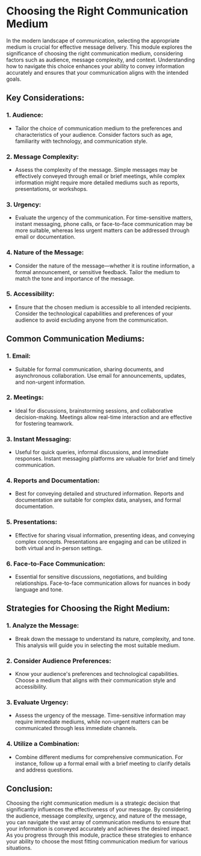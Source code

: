 # Choosing the Right Communication Medium

In the modern landscape of communication, selecting the appropriate medium is crucial for effective message delivery. This module explores the significance of choosing the right communication medium, considering factors such as audience, message complexity, and context. Understanding how to navigate this choice enhances your ability to convey information accurately and ensures that your communication aligns with the intended goals.

## **Key Considerations:**

### **1. Audience:**
   - Tailor the choice of communication medium to the preferences and characteristics of your audience. Consider factors such as age, familiarity with technology, and communication style.

### **2. Message Complexity:**
   - Assess the complexity of the message. Simple messages may be effectively conveyed through email or brief meetings, while complex information might require more detailed mediums such as reports, presentations, or workshops.

### **3. Urgency:**
   - Evaluate the urgency of the communication. For time-sensitive matters, instant messaging, phone calls, or face-to-face communication may be more suitable, whereas less urgent matters can be addressed through email or documentation.

### **4. Nature of the Message:**
   - Consider the nature of the message—whether it is routine information, a formal announcement, or sensitive feedback. Tailor the medium to match the tone and importance of the message.

### **5. Accessibility:**
   - Ensure that the chosen medium is accessible to all intended recipients. Consider the technological capabilities and preferences of your audience to avoid excluding anyone from the communication.

## **Common Communication Mediums:**

### **1. Email:**
   - Suitable for formal communication, sharing documents, and asynchronous collaboration. Use email for announcements, updates, and non-urgent information.

### **2. Meetings:**
   - Ideal for discussions, brainstorming sessions, and collaborative decision-making. Meetings allow real-time interaction and are effective for fostering teamwork.

### **3. Instant Messaging:**
   - Useful for quick queries, informal discussions, and immediate responses. Instant messaging platforms are valuable for brief and timely communication.

### **4. Reports and Documentation:**
   - Best for conveying detailed and structured information. Reports and documentation are suitable for complex data, analyses, and formal documentation.

### **5. Presentations:**
   - Effective for sharing visual information, presenting ideas, and conveying complex concepts. Presentations are engaging and can be utilized in both virtual and in-person settings.

### **6. Face-to-Face Communication:**
   - Essential for sensitive discussions, negotiations, and building relationships. Face-to-face communication allows for nuances in body language and tone.

## **Strategies for Choosing the Right Medium:**

### **1. Analyze the Message:**
   - Break down the message to understand its nature, complexity, and tone. This analysis will guide you in selecting the most suitable medium.

### **2. Consider Audience Preferences:**
   - Know your audience's preferences and technological capabilities. Choose a medium that aligns with their communication style and accessibility.

### **3. Evaluate Urgency:**
   - Assess the urgency of the message. Time-sensitive information may require immediate mediums, while non-urgent matters can be communicated through less immediate channels.

### **4. Utilize a Combination:**
   - Combine different mediums for comprehensive communication. For instance, follow up a formal email with a brief meeting to clarify details and address questions.

## **Conclusion:**

Choosing the right communication medium is a strategic decision that significantly influences the effectiveness of your message. By considering the audience, message complexity, urgency, and nature of the message, you can navigate the vast array of communication mediums to ensure that your information is conveyed accurately and achieves the desired impact. As you progress through this module, practice these strategies to enhance your ability to choose the most fitting communication medium for various situations.
